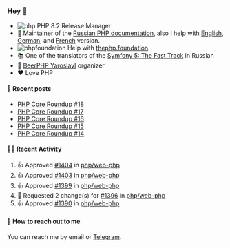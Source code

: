 ### Hey 👋

- ![php](https://user-images.githubusercontent.com/4685504/174548850-037dfd35-3b33-4154-9c50-95efd45ba66a.png) PHP 8.2 Release Manager
- 📖 Maintainer of the [Russian PHP documentation](https://github.com/php/doc-ru), also I help with [English](https://github.com/php/doc-en), [German](https://github.com/php/doc-de), and [French](https://github.com/php/doc-fr) version.
- ![phpfoundation](https://user-images.githubusercontent.com/4685504/174548733-72f62c18-f57e-47a6-8201-cb3d87e06b98.png) Help with [thephp.foundation](https://github.com/ThePHPF/thephp.foundation).
- 📚 One of the translators of
  the [Symfony 5: The Fast Track](https://symfony.com/doc/current/the-fast-track/ru/index.html)
  in Russian
- 🍻 [BeerPHP Yaroslavl](https://github.com/beerphp/yaroslavl) organizer
- ❤️ Love PHP

#### 📜 Recent posts

<!-- BLOG-POST-LIST:START -->
- [PHP Core Roundup #18](https://thephp.foundation/blog/2023/11/01/php-core-roundup-18/)
- [PHP Core Roundup #17](https://thephp.foundation/blog/2023/10/01/php-core-roundup-17/)
- [PHP Core Roundup #16](https://thephp.foundation/blog/2023/09/01/php-core-roundup-16/)
- [PHP Core Roundup #15](https://thephp.foundation/blog/2023/08/01/php-core-roundup-15/)
- [PHP Core Roundup #14](https://thephp.foundation/blog/2023/07/01/php-core-roundup-14/)
<!-- BLOG-POST-LIST:END -->

#### 👨‍💻 Recent Activity

<!--RECENT_ACTIVITY:start-->
1. 👍 Approved [#1404](https://github.com/php/web-php/pull/1404#pullrequestreview-3197148958) in [php/web-php](https://github.com/php/web-php)<br>
2. 👍 Approved [#1403](https://github.com/php/web-php/pull/1403#pullrequestreview-3197147251) in [php/web-php](https://github.com/php/web-php)<br>
3. 👍 Approved [#1399](https://github.com/php/web-php/pull/1399#pullrequestreview-3195404538) in [php/web-php](https://github.com/php/web-php)<br>
4. 🔴 Requested 2 change(s) for [#1396](https://github.com/php/web-php/pull/1396#pullrequestreview-3194526961) in [php/web-php](https://github.com/php/web-php)<br>
5. 👍 Approved [#1390](https://github.com/php/web-php/pull/1390#pullrequestreview-3191995489) in [php/web-php](https://github.com/php/web-php)<br>
<!--RECENT_ACTIVITY:end-->

#### 💌 How to reach out to me

You can reach me by email or [Telegram](https://t.me/saundefined).

